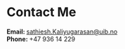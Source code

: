 ---
---

# Contact Me

<b>Email: </b> <a href="mailto:sathiesh.Kaliyugarasan@uib.no"> sathiesh.Kaliyugarasan@uib.no </a> <br> 
<b>Phone: </b> +47 936 14 229